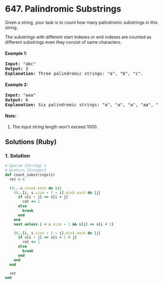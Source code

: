# 647. Palindromic Substrings
Given a string, your task is to count how many palindromic substrings in this string.

The substrings with different start indexes or end indexes are counted as different substrings even they consist of same characters.

#### Example 1:
<pre>
<strong>Input:</strong> "abc"
<strong>Output:</strong> 3
<strong>Explanation:</strong> Three palindromic strings: "a", "b", "c".
</pre>

#### Example 2:
<pre>
<strong>Input:</strong> "aaa"
<strong>Output:</strong> 6
<strong>Explanation:</strong> Six palindromic strings: "a", "a", "a", "aa", "aa", "aaa".
</pre>

#### Note:
1. The input string length won't exceed 1000.

## Solutions (Ruby)

### 1. Solution
```Ruby
# @param {String} s
# @return {Integer}
def count_substrings(s)
  ret = 0

  (0...s.size).each do |i|
    (0..[i, s.size - 1 - i].min).each do |j|
      if s[i - j] == s[i + j]
        ret += 1
      else
        break
      end
    end
    next unless i < s.size - 1 && s[i] == s[i + 1]

    (0..[i, s.size - 2 - i].min).each do |j|
      if s[i - j] == s[i + 1 + j]
        ret += 1
      else
        break
      end
    end
  end

  ret
end
```
